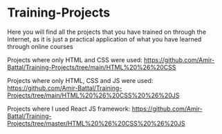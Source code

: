# Training-Projects
Here you will find all the projects that you have trained on through the Internet, as it is just a practical application of what you have learned through online courses

Projects where only HTML and CSS were used:
https://github.com/Amir-Battal/Training-Projects/tree/main/HTML%20%26%20CSS


Projects where only HTML, CSS and JS were used:
https://github.com/Amir-Battal/Training-Projects/tree/main/HTML%20%26%20CSS%20%26%20JS


Projects where I used React JS framework:
https://github.com/Amir-Battal/Training-Projects/tree/master/HTML%20%26%20CSS%20%26%20JS

